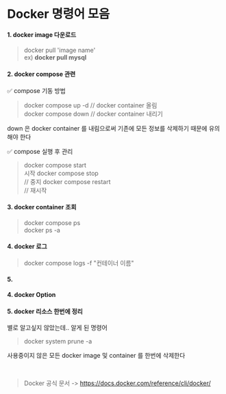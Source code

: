 # Docker 명령어 모음

#### 1. docker image 다운로드
> docker pull 'image name' <br>
> ex) **docker pull mysql**

#### 2. docker compose 관련
✅ compose 기동 방법
> docker compose up -d  // docker container 올림<br>
> docker compose down // docker container 내리기<br>

down 은 docker container 를 내림으로써 기존에 모든 정보를 삭제하기 때문에 유의해야 한다 <br>

✅ compose 실행 후 관리
> docker compose start <br> 시작
> docker compose stop <br> // 중지 
> docker compose restart <br> // 재시작


#### 3. docker container 조회
> docker compose ps <br>
> docker ps -a <br>



#### 4. docker 로그
> docker compose logs -f "컨테이너 이름"


#### 5. 

#### 4. docker Option


#### 5. docker 리소스 한번에 정리
별로 알고싶지 않았는데.. 알게 된 명령어
>  docker system prune -a

사용중이지 않은 모든 docker image 및 container 를 한번에 삭제한다 <br>



<br>

> Docker 공식 문서 -> https://docs.docker.com/reference/cli/docker/